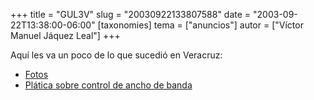 +++
title = "GUL3V"
slug = "20030922133807588"
date = "2003-09-22T13:38:00-06:00"
[taxonomies]
tema = ["anuncios"]
autor = ["Víctor Manuel Jáquez Leal"]
+++

Aquí les va un poco de lo que sucedió en Veracruz:

-   [Fotos](http://www.ceyusa.com/galeria/gulev_102003/)
-   [Plática sobre control de ancho de
    banda](http://www.ceyusa.com/talks/qos/html/)

